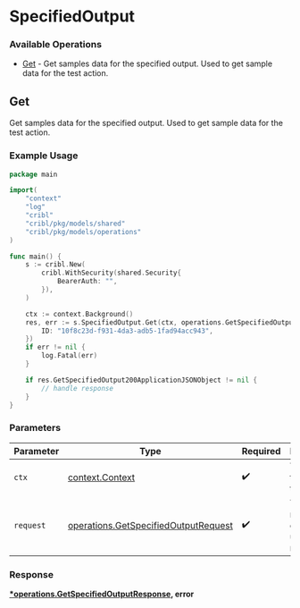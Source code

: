 # SpecifiedOutput

### Available Operations

* [Get](#get) - Get samples data for the specified output. Used to get sample data for the test action.

## Get

Get samples data for the specified output. Used to get sample data for the test action.

### Example Usage

```go
package main

import(
	"context"
	"log"
	"cribl"
	"cribl/pkg/models/shared"
	"cribl/pkg/models/operations"
)

func main() {
    s := cribl.New(
        cribl.WithSecurity(shared.Security{
            BearerAuth: "",
        }),
    )

    ctx := context.Background()
    res, err := s.SpecifiedOutput.Get(ctx, operations.GetSpecifiedOutputRequest{
        ID: "10f8c23d-f931-4da3-adb5-1fad94acc943",
    })
    if err != nil {
        log.Fatal(err)
    }

    if res.GetSpecifiedOutput200ApplicationJSONObject != nil {
        // handle response
    }
}
```

### Parameters

| Parameter                                                                                    | Type                                                                                         | Required                                                                                     | Description                                                                                  |
| -------------------------------------------------------------------------------------------- | -------------------------------------------------------------------------------------------- | -------------------------------------------------------------------------------------------- | -------------------------------------------------------------------------------------------- |
| `ctx`                                                                                        | [context.Context](https://pkg.go.dev/context#Context)                                        | :heavy_check_mark:                                                                           | The context to use for the request.                                                          |
| `request`                                                                                    | [operations.GetSpecifiedOutputRequest](../../models/operations/getspecifiedoutputrequest.md) | :heavy_check_mark:                                                                           | The request object to use for the request.                                                   |


### Response

**[*operations.GetSpecifiedOutputResponse](../../models/operations/getspecifiedoutputresponse.md), error**

